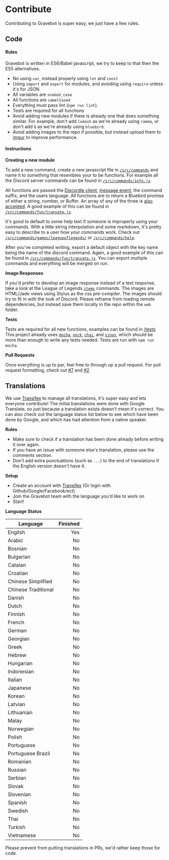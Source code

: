 # Contribute

Contributing to Gravebot is super easy, we just have a few rules.

## Code

#### Rules

Gravebot is written in ES6/Babel javascript, we try to keep to that then the ES5 alternatives.

- No using `var`, instead properly using `let` and `const`
- Using `import` and `export` for modules, and avoiding using `require` unless it's for JSON
- All variables are `snaked_case`
- All functions are `camelCased`
- Everything must pass lint (`npm run lint`).
- Tests are required for all functions
- Avoid adding new modules if there is already one that does something similar. For example, don't add `lodash` as we're already using `ramda`, or don't add `Q` as we're already using `bluebird`.
- Avoid adding images to the repo if possible, but instead upload them to [imgur](https://imgur.com/) to improve performance.

#### Instructions

__Creating a new module__

To add a new command, create a new javascript file in [`/src/commands`](/src/commands) and name it to something that resembles your to be functions. For example all the Discord server commands can be found in [`/src/commands/info.js`](/src/commands/info.js).

All functions are passed the [Discordie client](https://qeled.github.io/discordie/#/docs/Discordie?_k=7pztxz), [message event](https://qeled.github.io/discordie/#/docs/IMessage?_k=bjv5md), the command suffix, and the users language. All functions are to return a Bluebird promise of either a string, number, or Buffer. An array of any of the three is [also accepted](https://github.com/Gravebot/Gravebot/blob/Rewrite/src/index.js#L27-L56). A good example of this can be found in [`/src/commands/fun/transate.js`](/src/commands/fun/transate.js).

It's good to default to some help text if someone is improperly using your commands. With a little string interpolation and some markdown, it's pretty easy to describe to a user how your commands work. Check out [`/src/commands/games/leagueoflegends/`](/src/commands/games/leagueoflegends/) or [`/src/commands/help`](/src/commands/help).

After you've completed writing, export a default object with the key name being the name of the discord command. Again, a good example of this can be found in [`/src/commands/fun/transate.js`](/src/commands/fun/transate.js). You can export multiple commands and everything will be merged on run.

__Image Responses__

If you'd prefer to develop an image response instead of a text response, take a look at the League of Legends [`items`](https://github.com/Gravestorm/Gravebot/blob/master/src/commands/games/leagueoflegends/championgg.js) commands. The images are HTML/Jade views using Stylus as the css pre-compiler. The images should try to fit in with the look of Discord. Please reframe from loading remote dependencies, but instead save them locally in the repo within the `web` folder.

__Tests__

Tests are required for all new functions, examples can be found in [/tests](/tests) This project already uses [`mocha`](https://mochajs.org/), [`nock`](https://github.com/pgte/nock), [`chai`](http://chaijs.com/), and [`sinon`](http://sinonjs.org/docs/), which should be more than enough to write any tests needed. Tests are run with `npm run mocha`.


__Pull Requests__

Once everything is up to par, feel free to through up a pull request. For pull request formatting, check out [#7](https://github.com/Gravestorm/Gravebot/pull/7) and [#2](https://github.com/Gravestorm/Gravebot/pull/2)


## Translations
We use [Transifex](https://www.transifex.com/gravebot/gravebot) to manage all translations, it's super easy and lets everyone contribute! The initial translations were done with Google Translate, so just because a translation exists doesn't mean it's correct. You can also check out the language status list below to see which have been done by Google, and which has had attention from a native speaker.

__Rules__
- Make sure to check if a translation has been done already before writing it over again.
- If you have an issue with someone else's translation, please use the comments section.
- Don't add extra punctuations (such as `...`) to the end of translations if the English version doesn't have it.

__Setup__
- Create an account with [Transifex](https://www.transifex.com/signin/) (Or login with Github/Google/Facebook/ect)
- Join the Gravebot team with the language you'd like to work on
- Start!

__Language Status__

| Language | Finished |
| ------------- | -----:|
| English | Yes |
| Arabic | No |
| Bosnian | No |
| Bulgarian | No |
| Catalan | No |
| Croatian | No |
| Chinese Simplified | No |
| Chinese Traditional | No |
| Danish | No |
| Dutch | No |
| Finnish | No |
| French | No |
| German | No |
| Georgian | No |
| Greek | No |
| Hebrew | No |
| Hungarian | No |
| Indonesian | No |
| Italian | No |
| Japanese | No |
| Korean | No |
| Latvian | No |
| Lithuanian | No |
| Malay | No |
| Norwegian | No |
| Polish | No |
| Portuguese | No |
| Portuguese Brazil | No |
| Romanian | No |
| Russian | No |
| Serbian | No |
| Slovak | No |
| Slovenian | No |
| Spanish | No |
| Swedish | No |
| Thai | No |
| Turkish | No |
| Vietnamese | No |

Please prevent from putting translations in PRs, we'd rather keep those for code.
